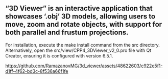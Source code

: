 ## “3D Viewer” is an interactive application that showcases ‘.obj’ 3D models, allowing users to move, zoom and rotate objects, with support for both parallel and frustum projections.

For installation, execute the make install command from the src directory.
Alternatively, open the src/view/CPP4_3DViewer_v2_0.pro file with Qt Creator, ensuring it is configured with version 6.5.1.

https://github.com/RamazanovMG/3d_viewer/assets/48622603/c922e5f1-d1ff-4f62-bd3c-8f536a66f1fe

